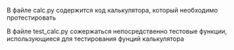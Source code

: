 В файле calc.py содержится код калькулятора, который необходимо протестировать

В файле test_calc.py сожержаться непосредственно тестовые функции, использующиеся для тестирования фунций калькулятора
